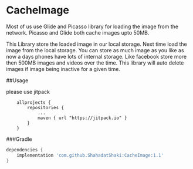 # CacheImage
Most of us use Glide and Picasso library for loading the image from the network. Picasso and Glide both cache images upto 50MB. 


This Library store the loaded image in our local storage. Next time load the image from the local storage. You can store as much image as you like as now a days phones have lots of internal storage.
Like facebook store more then 500MB images and videos over the time. This library will auto delete images if image being inactive for a given time.



##Usage

please use jitpack

```
    allprojects {
		repositories {
			...
			maven { url "https://jitpack.io" }
		}
	}
```

###Gradle

```groovy
dependencies {
    implementation 'com.github.ShahadatShaki:CacheImage:1.1'
}
```
